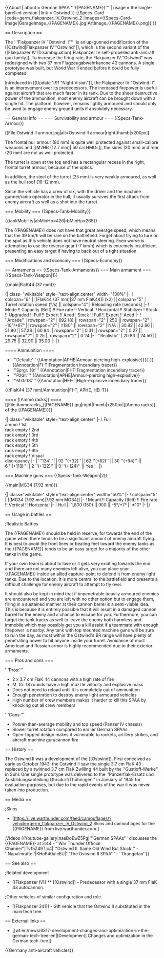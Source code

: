 {{About
| about = German SPAA '''{{PAGENAME}}'''
| usage = the single-barelled version
| link = Ostwind
}}
{{Specs-Card
|code=germ_flakpanzer_IV_Ostwind_2
|images={{Specs-Card-Image|GarageImage_{{PAGENAME}}.jpg|ArtImage_{{PAGENAME}}.png}}
}}

== Description ==
<!-- ''In the description, the first part should be about the history of the creation and combat usage of the vehicle, as well as its key features. In the second part, tell the reader about the ground vehicle in the game. Insert a screenshot of the vehicle, so that if the novice player does not remember the vehicle by name, he will immediately understand what kind of vehicle the article is talking about.'' -->
The '''Flakpanzer IV "Ostwind II"''' is an up-gunned modification of the [[Ostwind|Flakpanzer IV "Ostwind"]], which is the second variant of the [[Flakpanzer IV (Disambiguation)|Flakpanzer IV self-propelled anti-aircraft gun family]]. To increase the firing rate, the Flakpanzer IV "Ostwind" was redesigned with two 37 mm Flugzeugabwehrkanone 43 cannons. A single prototype was built, but World War II ended before it could be fully completed.

Introduced in [[Update 1.91 "Night Vision"]], the Flakpanzer IV "Ostwind II" is an improvement over its predecessors. The increased firepower is useful against aircraft that are much faster in its rank. Due to the sheer destructive power of the ammunition, most enemy aircraft can be brought down with a single hit. The platform, however, remains lightly armoured and should only be used to engage enemy ground units if absolutely necessary.

== General info ==
=== Survivability and armour ===
{{Specs-Tank-Armour}}
<!-- ''Describe armour protection. Note the most well protected and key weak areas. Appreciate the layout of modules as well as the number and location of crew members. Is the level of armour protection sufficient, is the placement of modules helpful for survival in combat? If necessary use a visual template to indicate the most secure and weak zones of the armour.'' -->
[[File:Ostwind II armour.jpg|alt=Ostwind II armour|right|thumb|x200px]]

The frontal hull armour (80 mm) is quite well protected against small-calibre weapons and [[M2HB (12.7 mm)|.50 cal HMGs]], the sides (30 mm) and rear (20 mm) are not as well protected.

The turret is open at the top and has a rectangular recess in the right, frontal turret armour, because of the optics.

In addition, the steel of the turret (25 mm) is very weakly armoured, as well as the hull roof (10-12 mm).

Since the vehicle has a crew of six, with the driver and the machine gunner/radio operator in the hull, it usually survives the first attack from enemy aircraft as well as a shot into the turret.

=== Mobility ===
{{Specs-Tank-Mobility}}
<!-- ''Write about the mobility of the ground vehicle. Estimate the specific power and manoeuvrability, as well as the maximum speed forwards and backwards.'' -->

{{tankMobility|abMinHp=426|rbMinHp=265}}

The {{PAGENAME}} does not have that great average speed, which means that the 39 km/h will be rare on the battlefield. Forget about trying to turn on the spot as this vehicle does not have neutral steering. Even worse is attempting to use the reverse gear (-7 km/h) which is extremely insufficient presenting an easy target if having to back out of a tight situation.

=== Modifications and economy ===
{{Specs-Economy}}

== Armaments ==
{{Specs-Tank-Armaments}}
=== Main armament ===
{{Specs-Tank-Weapon|1}}
<!-- ''Give the reader information about the characteristics of the main gun. Assess its effectiveness in a battle based on the reloading speed, ballistics and the power of shells. Do not forget about the flexibility of the fire, that is how quickly the cannon can be aimed at the target, open fire on it and aim at another enemy. Add a link to the main article on the gun: <code><nowiki>{{main|Name of the weapon}}</nowiki></code>. Describe in general terms the ammunition available for the main gun. Give advice on how to use them and how to fill the ammunition storage.'' -->
{{main|FlaK44 (37 mm)}}

{| class="wikitable" style="text-align:center" width="100%"
|-
! colspan="6" | [[FlaK44 (37 mm)|37 mm FlaK44]] (x2) || colspan="5" | Turret rotation speed (°/s) || colspan="4" | Reloading rate (seconds)
|-
! Mode !! Capacity (Belt) !! Fire rate !! Vertical !! Horizontal !! Stabilizer
! Stock !! Upgraded !! Full !! Expert !! Aced
! Stock !! Full !! Expert !! Aced
|-
! ''Arcade''
| rowspan="2" | 992 (8) || rowspan="2" | 250 || rowspan="2" | -10°/+87° || rowspan="2" | ±180° || rowspan="2" | N/A || 30.82 || 42.66 || 51.80 || 57.28 || 60.94 || rowspan="2" | 0.31 || rowspan="2" | 0.27 || rowspan="2" | 0.25 || rowspan="2" | 0.24
|-
! ''Realistic''
| 20.83 || 24.50 || 29.75 || 32.90 || 35.00
|-
|}

==== Ammunition ====

* '''Default:''' {{Annotation|APHE|Armour-piercing high-explosive}}{{-}}{{Annotation|FI-T|Fragmentation incendiary tracer}}
* '''Sprgr. 18:''' {{Annotation|FI-T|Fragmentation incendiary tracer}}
* '''PzGr:''' {{Annotation|APHE|Armour-piercing high-explosive}}
* '''M.Gr.18:''' {{Annotation|HEI-T|High-explosive incendiary tracer}}

{{:FlaK44 (37 mm)/Ammunition|FI-T, APHE, HEI-T}}

==== [[Ammo racks]] ====
[[File:Ammoracks_{{PAGENAME}}.jpg|right|thumb|x250px|[[Ammo racks]] of the {{PAGENAME}}]]
<!-- '''Last updated: 2.1.0.81''' -->
{| class="wikitable" style="text-align:center"
|-
! Full<br>ammo
! 1st<br>rack empty
! 2nd<br>rack empty
! 3rd<br>rack empty
! 4th<br>rack empty
! 5th<br>rack empty
! 6th<br>rack empty
! Visual<br>discrepancy
|-
| '''124''' || 92&nbsp;''(+32)'' || 62&nbsp;''(+62)'' || 30&nbsp;''(+94)'' || 6&nbsp;''(+118)'' || 2&nbsp;''(+122)'' || 0&nbsp;''(+124)'' || Yes
|-
|}

=== Machine guns ===
{{Specs-Tank-Weapon|2}}
<!-- ''Offensive and anti-aircraft machine guns not only allow you to fight some aircraft but also are effective against lightly armoured vehicles. Evaluate machine guns and give recommendations on its use.'' -->
{{main|MG34 (7.92 mm)}}

{| class="wikitable" style="text-align:center" width="50%"
|-
! colspan="5" | [[MG34 (7.92 mm)|7.92 mm MG34]]
|-
! Mount !! Capacity (Belt) !! Fire rate !! Vertical !! Horizontal
|-
| Hull || 1,800 (150) || 900 || -5°/+7° || ±10°
|-
|}

== Usage in battles ==
<!-- ''Describe the tactics of playing in the vehicle, the features of using vehicles in the team and advice on tactics. Refrain from creating a "guide" - do not impose a single point of view but instead give the reader food for thought. Describe the most dangerous enemies and give recommendations on fighting them. If necessary, note the specifics of the game in different modes (AB, RB, SB).'' -->

;Realistic Battles

The {{PAGENAME}} should be held in reserve, for towards the end of the game when there tends to be a significant amount of enemy aircraft flying. It is best to avoid the front lines or beating feet toward the enemy tanks as the {{PAGENAME}} tends to be an easy target for a majority of the other tanks in the game.

If your own team is about to lose or it gets very exciting towards the end and there are not many enemies left alive, you can place your {{PAGENAME}} inside an allied capture-point to defend it from enemy light tanks. Due to the location, it is more central to the battlefield and presents a difficult challenge for enemy aircraft to attempt to fly over.

It should also be kept in mind that if impenetrable heavily armoured enemies are encountered and you are left with no other option but to engage them, firing in a sustained manner at their cannon barrel is a semi-viable idea. This is because it is entirely possible that it will result in a damaged cannon barrel for the enemy and a chance to escape for you. Furthermore, you can target the tank tracks as well to leave the enemy both harmless and immobile which may possibly get you a kill assist if a teammate with enough firepower is nearby. Any tank with top mounted machine guns will be sure to ruin the day, as most within the Ostwind's BR range will have plenty of penetrating power to hit anyone inside your turret. Avoidance of most American and Russian armor is highly recommended due to their exterior armaments.

=== Pros and cons ===
<!-- ''Summarise and briefly evaluate the vehicle in terms of its characteristics and combat effectiveness. Mark its pros and cons in a bulleted list. Try not to use more than 6 points for each of the characteristics. Avoid using categorical definitions such as "bad", "good" and the like - use substitutions with softer forms such as "inadequate" and "effective".'' -->

'''Pros:'''

* 2 x 3.7 cm FlaK 44 cannons with a high rate of fire
* M. Gr. 18 rounds have a high muzzle velocity and explosive mass
* Does not need to reload until it is completely out of ammunition
* Enough penetration to destroy enemy light armoured vehicles
* High number of crew members makes it harder to kill this SPAA by knocking out all crew members

'''Cons:'''

* Poorer-than-average mobility and top speed (Panzer IV chassis)
* Slower turret rotation compared to earlier German SPAAs
* Open-topped design makes it vulnerable to rockets, artillery strikes, and aircraft machine gun/cannon fire

== History ==
<!-- ''Describe the history of the creation and combat usage of the vehicle in more detail than in the introduction. If the historical reference turns out to be too long, take it to a separate article, taking a link to the article about the vehicle and adding a block "/History" (example: <nowiki>https://wiki.warthunder.com/(Vehicle-name)/History</nowiki>) and add a link to it here using the <code>main</code> template. Be sure to reference text and sources by using <code><nowiki><ref></ref></nowiki></code>, as well as adding them at the end of the article with <code><nowiki><references /></nowiki></code>. This section may also include the vehicle's dev blog entry (if applicable) and the in-game encyclopedia description (under <code><nowiki>=== In-game description ===</nowiki></code>, also if applicable).'' -->

The Ostwind II was a development of the [[Ostwind]]. First conceived as early as October 1943, the Ostwind II saw the single 3.7 cm FlaK 43 replaced by a twinned 3.7 cm FlaK Zwilling 44 built by the ''Gustloff-Werke'' in Suhl. One single prototype was delivered to the ''Panzerflak-Ersatz und Ausbildungsabteilung Ohrsdurf/Thühringen'' in January of 1945 for evaluation purposes, but due to the rapid events of the war it was never taken into production.

== Media ==
<!-- ''Excellent additions to the article would be video guides, screenshots from the game, and photos.'' -->

;Skins

* [https://live.warthunder.com/feed/camouflages/?vehicle=germ_flakpanzer_IV_Ostwind_2 Skins and camouflages for the {{PAGENAME}} from live.warthunder.com.]

;Videos
{{Youtube-gallery|naeDoEwZ5Pg|'''German SPAAs''' discusses the {{PAGENAME}} at 3:44 - ''War Thunder Official Channel''|Tvf5Z49Tjc4|'''Ostwind II: Same Old Wind But Stock''' - ''Napalmratte''|KHoF40aIeEU|'''The Ostwind II SPAA''' - ''Orangefan''}}

== See also ==
<!-- ''Links to the articles on the War Thunder Wiki that you think will be useful for the reader, for example:''
* ''reference to the series of the vehicles;''
* ''links to approximate analogues of other nations and research trees.'' -->

;Related development

* [[Flakpanzer IV]]
** [[Ostwind]] - Predecessor with a single 37 mm FlaK 43 autocannon.

;Other vehicles of similar configuration and role

* [[Flakpanzer 341]] - Gift vehicle that the Ostwind II substituted in the main tech tree.

== External links ==
<!-- ''Paste links to sources and external resources, such as:''
* ''topic on the official game forum;''
* ''other literature.'' -->

* [[wt:en/news/6317-development-changes-and-optimization-in-the-german-tech-tree-en|[Development] Changes and optimization in the German tech-tree]]

{{Germany anti-aircraft vehicles}}